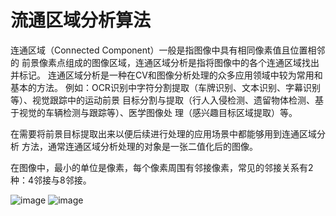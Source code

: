
# 流通区域分析算法

连通区域（Connected Component）一般是指图像中具有相同像素值且位置相邻的
前景像素点组成的图像区域，连通区域分析是指将图像中的各个连通区域找出并标记。
连通区域分析是一种在CV和图像分析处理的众多应用领域中较为常用和基本的方法。
例如：OCR识别中字符分割提取（车牌识别、文本识别、字幕识别等）、视觉跟踪中的运动前景
目标分割与提取（行人入侵检测、遗留物体检测、基于视觉的车辆检测与跟踪等）、医学图像处
理（感兴趣目标区域提取）等。

在需要将前景目标提取出来以便后续进行处理的应用场景中都能够用到连通区域分析
方法，通常连通区域分析处理的对象是一张二值化后的图像。


在图像中，最小的单位是像素，每个像素周围有邻接像素，常见的邻接关系有2种：4邻接与8邻接。


![image](https://github.com/xiaoxingchen505/Computer_Vision_Basics/blob/master/images/cc1.png)
![image](https://github.com/xiaoxingchen505/Computer_Vision_Basics/blob/master/images/cc2.png)
